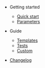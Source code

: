 - Getting started

  - [Quick start](quickstart.md)
  - [Parameters](parameters.md)

- Guide

  - [Templates](templates.md)
  - [Tests](testing.md)
  - [Custom](custom.md)

- [Changelog](changelog.md)
